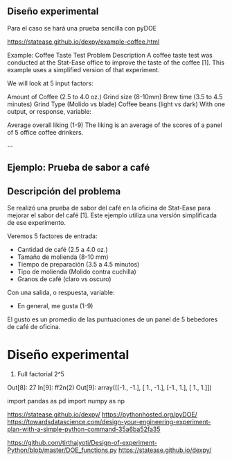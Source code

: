## Diseño experimental ##

Para el caso se hará una prueba sencilla con pyDOE


https://statease.github.io/dexpy/example-coffee.html

Example: Coffee Taste Test
Problem Description
A coffee taste test was conducted at the Stat-Ease office to improve the taste of the coffee [1]. This example uses a simplified version of that experiment.

We will look at 5 input factors:

Amount of Coffee (2.5 to 4.0 oz.)
Grind size (8-10mm)
Brew time (3.5 to 4.5 minutes)
Grind Type (Molido vs blade)
Coffee beans (light vs dark)
With one output, or response, variable:

Average overall liking (1-9)
The liking is an average of the scores of a panel of 5 office coffee drinkers.


--

## Ejemplo: Prueba de sabor a café ##

## Descripción del problema ##
Se realizó una prueba de sabor del café en la oficina de Stat-Ease para mejorar el sabor del café [1]. Este ejemplo utiliza una versión simplificada de ese experimento.

Veremos 5 factores de entrada:
* Cantidad de café (2.5 a 4.0 oz.)
* Tamaño de molienda (8-10 mm)
* Tiempo de preparación (3.5 a 4.5 minutos)
* Tipo de molienda (Molido contra cuchilla)
* Granos de café (claro vs oscuro)

Con una salida, o respuesta, variable:
* En general, me gusta (1-9)

El gusto es un promedio de las puntuaciones de un panel de 5 bebedores de café de oficina.


# Diseño experimental

1. Full factorial 2^5

Out[8]: 27
In[9]: ff2n(2)
Out[9]: 
array([[-1., -1.],
       [ 1., -1.],
       [-1.,  1.],
       [ 1.,  1.]])

import pandas as pd
import numpy as np

https://statease.github.io/dexpy/
https://pythonhosted.org/pyDOE/
https://towardsdatascience.com/design-your-engineering-experiment-plan-with-a-simple-python-command-35a6ba52fa35

https://github.com/tirthajyoti/Design-of-experiment-Python/blob/master/DOE_functions.py
https://statease.github.io/dexpy/


